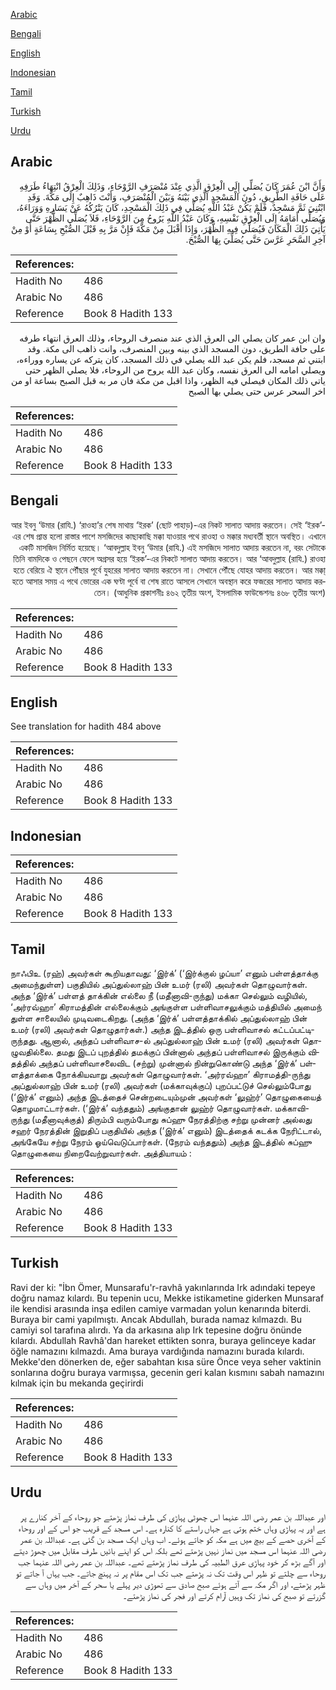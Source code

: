 [Arabic](#arabic)

[Bengali](#bengali)

[English](#english)

[Indonesian](#indonesian)

[Tamil](#tamil)

[Turkish](#turkish)

[Urdu](#urdu)

## Arabic


<div dir="rtl" lang="ar" style={{fontSize:'larger',backgroundColor:'#f8f9fa',padding:20}}>
وَأَنَّ ابْنَ عُمَرَ كَانَ يُصَلِّي إِلَى الْعِرْقِ الَّذِي عِنْدَ مُنْصَرَفِ الرَّوْحَاءِ، وَذَلِكَ الْعِرْقُ انْتِهَاءُ طَرَفِهِ عَلَى حَافَةِ الطَّرِيقِ، دُونَ الْمَسْجِدِ الَّذِي بَيْنَهُ وَبَيْنَ الْمُنْصَرَفِ، وَأَنْتَ ذَاهِبٌ إِلَى مَكَّةَ‏.‏ وَقَدِ ابْتُنِيَ ثَمَّ مَسْجِدٌ، فَلَمْ يَكُنْ عَبْدُ اللَّهِ يُصَلِّي فِي ذَلِكَ الْمَسْجِدِ، كَانَ يَتْرُكُهُ عَنْ يَسَارِهِ وَوَرَاءَهُ، وَيُصَلِّي أَمَامَهُ إِلَى الْعِرْقِ نَفْسِهِ، وَكَانَ عَبْدُ اللَّهِ يَرُوحُ مِنَ الرَّوْحَاءِ، فَلاَ يُصَلِّي الظُّهْرَ حَتَّى يَأْتِيَ ذَلِكَ الْمَكَانَ فَيُصَلِّي فِيهِ الظُّهْرَ، وَإِذَا أَقْبَلَ مِنْ مَكَّةَ فَإِنْ مَرَّ بِهِ قَبْلَ الصُّبْحِ بِسَاعَةٍ أَوْ مِنْ آخِرِ السَّحَرِ عَرَّسَ حَتَّى يُصَلِّيَ بِهَا الصُّبْحَ‏.‏
</div>
<div style={{backgroundColor:'#f8f9fa',padding:20, marginBottom: 10}}><table> <thead> <tr> <th>References:</th> <th></th> </tr> </thead> <tbody><tr><td>Hadith No</td><td>486</td></tr><tr><td>Arabic No</td><td>486</td></tr><tr><td>Reference</td><td>Book 8 Hadith 133</td></tr></tbody></table></div>


<div dir="rtl" lang="ar" style={{fontSize:'larger',backgroundColor:'#f8f9fa',padding:20}}>
وان ابن عمر كان يصلي الى العرق الذي عند منصرف الروحاء، وذلك العرق انتهاء طرفه على حافة الطريق، دون المسجد الذي بينه وبين المنصرف، وانت ذاهب الى مكة. وقد ابتني ثم مسجد، فلم يكن عبد الله يصلي في ذلك المسجد، كان يتركه عن يساره ووراءه، ويصلي امامه الى العرق نفسه، وكان عبد الله يروح من الروحاء، فلا يصلي الظهر حتى ياتي ذلك المكان فيصلي فيه الظهر، واذا اقبل من مكة فان مر به قبل الصبح بساعة او من اخر السحر عرس حتى يصلي بها الصبح
</div>
<div style={{backgroundColor:'#f8f9fa',padding:20, marginBottom: 10}}><table> <thead> <tr> <th>References:</th> <th></th> </tr> </thead> <tbody><tr><td>Hadith No</td><td>486</td></tr><tr><td>Arabic No</td><td>486</td></tr><tr><td>Reference</td><td>Book 8 Hadith 133</td></tr></tbody></table></div>

## Bengali


<div dir="rtl" lang="bn" style={{fontSize:'larger',backgroundColor:'#f8f9fa',padding:20}}>
আর ইবনু ‘উমার (রাযি.) ‘রাওহা’র শেষ মাথায় ‘ইরক’ (ছোট পাহাড়)-এর নিকট সালাত আদায় করতেন। সেই ‘ইরক’-এর শেষ প্রান্ত হলো রাস্তার পাশে মসজিদের কাছাকাছি মক্কা যাওয়ার পথে রাওহা ও মক্কার মধ্যবর্তী স্থানে অবস্থিত। এখানে একটি মাসজিদ নির্মিত হয়েছে। ‘আবদুল্লাহ ইবনু ‘উমার (রাযি.) এই মসজিদে সালাত আদায় করতেন না, বরং সেটাকে তিনি বামদিকে ও পেছনে ফেলে অগ্রসর হয়ে ‘ইরক’-এর নিকটে সালাত আদায় করতেন। আর ‘আবদুল্লাহ (রাযি.) রাওহা হতে বেরিয়ে ঐ স্থানে পৌঁছার পূর্বে যুহরের সালাত আদায় করতেন না। সেখানে পৌঁছে যোহর আদায় করতেন। আর মক্কা্ হতে আসার সময় এ পথে ভোরের এক ঘণ্টা পূর্বে বা শেষ রাতে আসলে সেখানে অবস্থান করে ফজরের সালাত আদায় করতেন। (আধুনিক প্রকাশনীঃ ৪৬২ তৃতীয় অংশ, ইসলামিক ফাউন্ডেশনঃ ৪৬৮ তৃতীয় অংশ)
</div>
<div style={{backgroundColor:'#f8f9fa',padding:20, marginBottom: 10}}><table> <thead> <tr> <th>References:</th> <th></th> </tr> </thead> <tbody><tr><td>Hadith No</td><td>486</td></tr><tr><td>Arabic No</td><td>486</td></tr><tr><td>Reference</td><td>Book 8 Hadith 133</td></tr></tbody></table></div>

## English


<div dir="ltr" lang="en" style={{fontSize:'larger',backgroundColor:'#f8f9fa',padding:20}}>
See translation for hadith 484 above
</div>
<div style={{backgroundColor:'#f8f9fa',padding:20, marginBottom: 10}}><table> <thead> <tr> <th>References:</th> <th></th> </tr> </thead> <tbody><tr><td>Hadith No</td><td>486</td></tr><tr><td>Arabic No</td><td>486</td></tr><tr><td>Reference</td><td>Book 8 Hadith 133</td></tr></tbody></table></div>

## Indonesian


<div dir="ltr" lang="id" style={{fontSize:'larger',backgroundColor:'#f8f9fa',padding:20}}>

</div>
<div style={{backgroundColor:'#f8f9fa',padding:20, marginBottom: 10}}><table> <thead> <tr> <th>References:</th> <th></th> </tr> </thead> <tbody><tr><td>Hadith No</td><td>486</td></tr><tr><td>Arabic No</td><td>486</td></tr><tr><td>Reference</td><td>Book 8 Hadith 133</td></tr></tbody></table></div>

## Tamil


<div dir="ltr" lang="ta" style={{fontSize:'larger',backgroundColor:'#f8f9fa',padding:20}}>
நாஃபிஉ (ரஹ்) அவர்கள் கூறியதாவது: ‘இர்க்’ (‘இர்க்குல் ழப்யா’ எனும் பள்ளத்தாக்கு அமைந்துள்ள) பகுதியில் அப்துல்லாஹ் பின் உமர் (ரலி) அவர்கள் தொழுவார்கள். அந்த ‘இர்க்’ பள்ளத் தாக்கின் எல்லை நீ (மதீனாவி-ருந்து) மக்கா செல்லும் வழியில், ‘அர்ரவ்ஹா’ கிராமத்தின் எல்லைக்கும் அங்குள்ள பள்ளிவாசலுக்கும் மத்தியில் அமைந் துள்ள சாலையில் முடிவடைகிறது. (அந்த ‘இர்க்’ பள்ளத்தாக்கில் அப்துல்லாஹ் பின் உமர் (ரலி) அவர்கள் தொழுதார்கள்.) அந்த இடத்தில் ஒரு பள்ளிவாசல் கட்டப்பட்டிருந்தது. ஆனால், அந்தப் பள்ளிவாச-ல் அப்துல்லாஹ் பின் உமர் (ரலி) அவர்கள் தொழுவதில்லை. தமது இடப் புறத்தில் தமக்குப் பின்னால் அந்தப் பள்ளிவாசல் இருக்கும் விதத்தில் அந்தப் பள்ளிவாசலைவிட (சற்று) முன்னால் நின்றுகொண்டு அந்த ‘இர்க்’ பள்ளத்தாக்கை நோக்கியவாறு அவர்கள் தொழுவார்கள். ‘அர்ரவ்ஹா’ கிராமத்தி-ருந்து அப்துல்லாஹ் பின் உமர் (ரலி) அவர்கள் (மக்காவுக்குப்) புறப்பட்டுச் செல்லும்போது (‘இர்க்’ எனும்) அந்த இடத்தைச் சென்றடையும்முன் அவர்கள் ‘லுஹ்ர்’ தொழுகையைத் தொழமாட்டார்கள். (‘இர்க்’ வந்ததும்) அங்குதான் லுஹ்ர் தொழுவார்கள். மக்காவி-ருந்து (மதீனாவுக்குத்) திரும்பி வரும்போது சுப்ஹு நேரத்திற்கு சற்று முன்னர் அல்லது சஹர் நேரத்தின் இறுதிப் பகுதியில் அந்த (‘இர்க்’ எனும்) இடத்தைக் கடக்க நேரிட்டால், அங்கேயே சற்று நேரம் ஓய்வெடுப்பார்கள். (நேரம் வந்ததும்) அந்த இடத்தில் சுப்ஹு தொழுகையை நிறைவேற்றுவார்கள். அத்தியாயம் :
</div>
<div style={{backgroundColor:'#f8f9fa',padding:20, marginBottom: 10}}><table> <thead> <tr> <th>References:</th> <th></th> </tr> </thead> <tbody><tr><td>Hadith No</td><td>486</td></tr><tr><td>Arabic No</td><td>486</td></tr><tr><td>Reference</td><td>Book 8 Hadith 133</td></tr></tbody></table></div>

## Turkish


<div dir="ltr" lang="tr" style={{fontSize:'larger',backgroundColor:'#f8f9fa',padding:20}}>
Ravi der ki: "İbn Ömer, Munsarafu'r-ravhâ yakınlarında Irk adındaki tepeye doğru namaz kılardı. Bu tepenin ucu, Mekke istikametine giderken Munsaraf ile kendisi arasında inşa edilen camiye varmadan yolun kenarında biterdi. Buraya bir cami yapılmıştı. Ancak Abdullah, burada namaz kılmazdı. Bu camiyi sol tarafına alırdı. Ya da arkasına alıp Irk tepesine doğru önünde kılardı. Abdullah Ravhâ'dan hareket ettikten sonra, buraya gelinceye kadar öğle nama­zını kılmazdı. Ama buraya vardığında namazını burada kılardı. Mekke'den dö­nerken de, eğer sabahtan kısa süre Önce veya seher vaktinin sonlarına doğru buraya varmışsa, gecenin geri kalan kısmını sabah namazını kılmak için bu mekanda geçirirdi
</div>
<div style={{backgroundColor:'#f8f9fa',padding:20, marginBottom: 10}}><table> <thead> <tr> <th>References:</th> <th></th> </tr> </thead> <tbody><tr><td>Hadith No</td><td>486</td></tr><tr><td>Arabic No</td><td>486</td></tr><tr><td>Reference</td><td>Book 8 Hadith 133</td></tr></tbody></table></div>

## Urdu


<div dir="rtl" lang="ur" style={{fontSize:'larger',backgroundColor:'#f8f9fa',padding:20}}>
اور عبداللہ بن عمر رضی اللہ عنہما اس چھوٹی پہاڑی کی طرف نماز پڑھتے جو روحاء کے آخر کنارے پر ہے اور یہ پہاڑی وہاں ختم ہوتی ہے جہاں راستے کا کنارہ ہے۔ اس مسجد کے قریب جو اس کے اور روحاء کے آخری حصے کے بیچ میں ہے مکہ کو جاتے ہوئے۔ اب وہاں ایک مسجد بن گئی ہے۔ عبداللہ بن عمر رضی اللہ عنہما اس مسجد میں نماز نہیں پڑھتے تھے بلکہ اس کو اپنے بائیں طرف مقابل میں چھوڑ دیتے اور آگے بڑھ کر خود پہاڑی عرق الطبیہ کی طرف نماز پڑھتے تھے۔ عبداللہ بن عمر رضی اللہ عنہما جب روحاء سے چلتے تو ظہر اس وقت تک نہ پڑھتے جب تک اس مقام پر نہ پہنچ جاتے۔ جب یہاں آ جاتے تو ظہر پڑھتے، اور اگر مکہ سے آتے ہوئے صبح صادق سے تھوڑی دیر پہلے یا سحر کے آخر میں وہاں سے گزرتے تو صبح کی نماز تک وہیں آرام کرتے اور فجر کی نماز پڑھتے۔
</div>
<div style={{backgroundColor:'#f8f9fa',padding:20, marginBottom: 10}}><table> <thead> <tr> <th>References:</th> <th></th> </tr> </thead> <tbody><tr><td>Hadith No</td><td>486</td></tr><tr><td>Arabic No</td><td>486</td></tr><tr><td>Reference</td><td>Book 8 Hadith 133</td></tr></tbody></table></div>